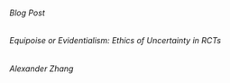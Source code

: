 ###### Blog Post
###### Equipoise or Evidentialism: Ethics of Uncertainty in RCTs
###### Alexander Zhang


